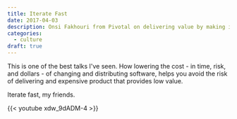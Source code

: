 ```yaml
---
title: Iterate Fast
date: 2017-04-03
description: Onsi Fakhouri from Pivotal on delivering value by making it easy to ship software.
categories:
  - culture
draft: true
---
```


This is one of the best talks I've seen. How lowering the cost - in time, risk, and dollars - of changing and
distributing software, helps you avoid the risk of delivering and expensive product that provides low value.

Iterate fast, my friends.

{{< youtube xdw_9dADM-4 >}}

